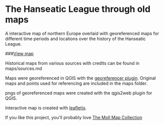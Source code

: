 # The Hanseatic League through old maps

A interactive map of northern Europe overlaid with georeferenced maps for different time periods and locations over the history of the Hanseatic League.

###[View map](http://frozen.scisus.org/)


Historical maps from various sources with credits can be found in maps/sources.md

Maps were georeferenced in QGIS with the [georeferencer plugin](http://docs.qgis.org/1.8/en/docs/user_manual/plugins/plugins_georeferencer.html). Original maps and points used for referencing are included in the maps folder.

pngs of georeferenced maps were created with the qgis2web plugin for QGIS.

Interactive map is created with [leafletjs](http://leafletjs.com/).

If you like this project, you'll probably love [The Moll Map Collection](http://mapy.mzk.cz/en/)





